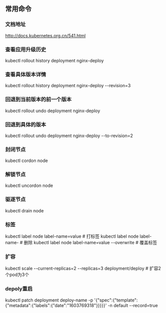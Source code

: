 ## 常用命令

### 文档地址
http://docs.kubernetes.org.cn/541.html

### 查看应用升级历史
 kubectl rollout history deployment nginx-deploy
### 查看具体版本详情
 kubectl rollout history deployment nginx-deploy --revision=3
### 回退到当前版本的前一个版本
 kubectl rollout undo deployment nginx-deploy
### 回退到具体的版本
 kubectl rollout undo deployment nginx-deploy --to-revision=2
### 封闭节点
 kubectl cordon node
### 解锁节点
 kubectl uncordon node
### 驱逐节点
 kubectl drain node
### 标签
 kubectl label node label-name=value    # 打标签
 kubectl label node label-name-         # 删除
 kubectl label node label-name=value --overwrite # 覆盖标签
### 扩容
 kubectl scale --current-replicas=2 --replicas=3 deployment/deploy # 扩容2个pod为3个
### depoly重启
 kubectl patch deployment deploy-name -p '{"spec":{"template":{"metadata":{"labels":{"date":"1603769318"}}}}}' -n default --record=true



